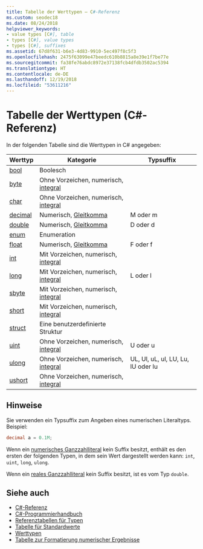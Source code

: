 ```yaml
---
title: Tabelle der Werttypen – C#-Referenz
ms.custom: seodec18
ms.date: 08/24/2018
helpviewer_keywords:
- value types [C#], table
- types [C#], value types
- types [C#], suffixes
ms.assetid: 67d8f631-b6e3-4d83-9910-5ec497f8c5f3
ms.openlocfilehash: 2475f63099e47beedc610b8815a8e39e1f7be77e
ms.sourcegitcommit: fa38fe76abdc8972e37138fcb4dfdb3502ac5394
ms.translationtype: HT
ms.contentlocale: de-DE
ms.lasthandoff: 12/19/2018
ms.locfileid: "53611216"
---
```

# <a name="value-types-table-c-reference"></a>Tabelle der Werttypen (C#-Referenz)

In der folgenden Tabelle sind die Werttypen in C# angegeben:

|Werttyp|Kategorie|Typsuffix|
|----------------|--------------|-----------------|
|[bool](bool.md)|Boolesch||
|[byte](byte.md)|Ohne Vorzeichen, numerisch, [integral](integral-types-table.md)||
|[char](char.md)|Ohne Vorzeichen, numerisch, [integral](integral-types-table.md)||
|[decimal](decimal.md)|Numerisch, [Gleitkomma](floating-point-types-table.md)|M oder m|
|[double](double.md)|Numerisch, [Gleitkomma](floating-point-types-table.md)|D oder d|
|[enum](enum.md)|Enumeration||
|[float](float.md)|Numerisch, [Gleitkomma](floating-point-types-table.md)|F oder f|
|[int](int.md)|Mit Vorzeichen, numerisch, [integral](integral-types-table.md)||
|[long](long.md)|Mit Vorzeichen, numerisch, [integral](integral-types-table.md)|L oder l|
|[sbyte](sbyte.md)|Mit Vorzeichen, numerisch, [integral](integral-types-table.md)||
|[short](short.md)|Mit Vorzeichen, numerisch, [integral](integral-types-table.md)||
|[struct](struct.md)|Eine benutzerdefinierte Struktur||
|[uint](uint.md)|Ohne Vorzeichen, numerisch, [integral](integral-types-table.md)|U oder u|
|[ulong](ulong.md)|Ohne Vorzeichen, numerisch, [integral](integral-types-table.md)|UL, Ul, uL, ul, LU, Lu, lU oder lu|
|[ushort](ushort.md)|Ohne Vorzeichen, numerisch, [integral](integral-types-table.md)||

## <a name="remarks"></a>Hinweise

Sie verwenden ein Typsuffix zum Angeben eines numerischen Literaltyps. Beispiel:

```csharp
decimal a = 0.1M;
```

Wenn ein [numerisches Ganzzahlliteral](~/_csharplang/spec/lexical-structure.md#integer-literals) kein Suffix besitzt, enthält es den ersten der folgenden Typen, in dem sein Wert dargestellt werden kann: `int`, `uint`, `long`, `ulong`.

Wenn ein [reales Ganzzahlliteral](~/_csharplang/spec/lexical-structure.md#real-literals) kein Suffix besitzt, ist es vom Typ `double`.

## <a name="see-also"></a>Siehe auch

- [C#-Referenz](../index.md)
- [C#-Programmierhandbuch](../../programming-guide/index.md)
- [Referenztabellen für Typen](reference-tables-for-types.md)
- [Tabelle für Standardwerte](default-values-table.md)
- [Werttypen](value-types.md)
- [Tabelle zur Formatierung numerischer Ergebnisse](formatting-numeric-results-table.md)
